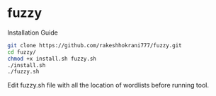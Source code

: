 # fuzzy

Installation Guide

```sh
git clone https://github.com/rakeshhokrani777/fuzzy.git
cd fuzzy/
chmod +x install.sh fuzzy.sh
./install.sh
./fuzzy.sh
```

Edit fuzzy.sh file with all the location of wordlists before running tool.
